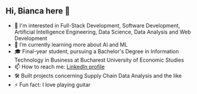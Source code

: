 ## Hi, Bianca here 👋

- 🔭 I'm interested in Full-Stack Development, Software Development, Artificial Intelligence Engineering, Data Science, Data Analysis and Web Development
- 🌱 I’m currently learning more about AI and ML
- 🎓 Final-year student, pursuing a Bachelor's Degree in Information Technology in Business at Bucharest University of Economic Studies
- 📫 How to reach me: [LinkedIn profile](https://www.linkedin.com/in/bianca-t-670b152a6/)
- 🛠 Built projects concerning Supply Chain Data Analysis and the like
- ⚡ Fun fact: I love playing guitar
